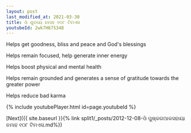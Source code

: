 ```yaml
---
layout: post
last_modified_at: 2021-03-30
title: ଓଁ ଶୁଚୟେ ନମାହ ୧୦୮ ଟିମଏସ
youtubeId: 2wk7H67S348
---
```

 
 
Helps get goodness, bliss and peace and God's blessings
 
Helps remain focused, help generate inner energy 
 
Helps boost physical and mental health 
 
Helps remain grounded and generates a sense of gratitude towards the greater power 
 
Helps reduce bad karma
 
 
 
 


{% include youtubePlayer.html id=page.youtubeId %}
 
[Next]({{ site.baseurl }}{% link  split1/_posts/2012-12-08-ଓଁ ପୁଷ୍କରଆକସହାୟା ନମାହ ୧୦୮ ଟିମଏସ.md%})
 
